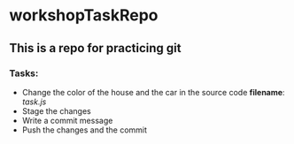 # workshopTaskRepo

## This is a repo for practicing git 

### Tasks: 

* Change the color of the house and the car in the source code **filename**: *task.js*
* Stage the changes
* Write a commit message 
* Push the changes and the commit

<!-- Use the commands learnt during the git workshop -->